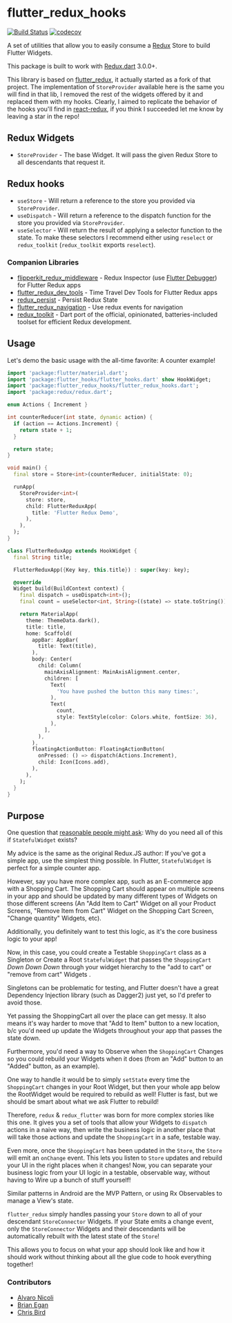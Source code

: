 # flutter_redux_hooks

[![Build Status](https://travis-ci.org/mrnkr/flutter_redux_hooks.svg?branch=master)](https://travis-ci.org/mrnkr/flutter_redux_hooks)  [![codecov](https://codecov.io/gh/mrnkr/flutter_redux_hooks/branch/master/graph/badge.svg)](https://codecov.io/gh/mrnkr/flutter_redux_hooks)

A set of utilities that allow you to easily consume a [Redux](https://pub.dartlang.org/packages/redux) Store to build Flutter Widgets.

This package is built to work with [Redux.dart](https://pub.dartlang.org/packages/redux) 3.0.0+.

This library is based on [flutter_redux](https://github.com/brianegan/flutter_redux), it actually started as a fork of that project. The implementation of `StoreProvider` available here is the same you will find in that lib, I removed the rest of the widgets offered by it and replaced them with my hooks. Clearly, I aimed to replicate the behavior of the hooks you'll find in [react-redux](https://github.com/reduxjs/react-redux), if you think I succeeded let me know by leaving a star in the repo!

## Redux Widgets

* `StoreProvider` - The base Widget. It will pass the given Redux Store to all descendants that request it.

## Redux hooks

* `useStore` - Will return a reference to the store you provided via `StoreProvider`.
* `useDispatch` - Will return a reference to the dispatch function for the store you provided via `StoreProvider`.
* `useSelector` - Will return the result of applying a selector function to the state. To make these selectors I recommend either using `reselect` or `redux_toolkit` (`redux_toolkit` exports `reselect`).
  
### Companion Libraries

* [flipperkit_redux_middleware](https://pub.dartlang.org/packages/flipperkit_redux_middleware) - Redux Inspector (use [Flutter Debugger](https://github.com/blankapp/flutter-debugger)) for Flutter Redux apps
* [flutter_redux_dev_tools](https://pub.dartlang.org/packages/flutter_redux_dev_tools) - Time Travel Dev Tools for Flutter Redux apps
* [redux_persist](https://github.com/Cretezy/redux_persist) - Persist Redux State
* [flutter_redux_navigation](https://github.com/flutterings/flutter_redux_navigation) - Use redux events for navigation
* [redux_toolkit](https://github.com/mrnkr/redux_toolkit) - Dart port of the official, opinionated, batteries-included toolset for efficient Redux development.

## Usage

Let's demo the basic usage with the all-time favorite: A counter example!

```dart
import 'package:flutter/material.dart';
import 'package:flutter_hooks/flutter_hooks.dart' show HookWidget;
import 'package:flutter_redux_hooks/flutter_redux_hooks.dart';
import 'package:redux/redux.dart';

enum Actions { Increment }

int counterReducer(int state, dynamic action) {
  if (action == Actions.Increment) {
    return state + 1;
  }

  return state;
}

void main() {
  final store = Store<int>(counterReducer, initialState: 0);

  runApp(
    StoreProvider<int>(
      store: store,
      child: FlutterReduxApp(
        title: 'Flutter Redux Demo',
      ),
    ),
  );
}

class FlutterReduxApp extends HookWidget {
  final String title;

  FlutterReduxApp({Key key, this.title}) : super(key: key);

  @override
  Widget build(BuildContext context) {
    final dispatch = useDispatch<int>();
    final count = useSelector<int, String>((state) => state.toString());

    return MaterialApp(
      theme: ThemeData.dark(),
      title: title,
      home: Scaffold(
        appBar: AppBar(
          title: Text(title),
        ),
        body: Center(
          child: Column(
            mainAxisAlignment: MainAxisAlignment.center,
            children: [
              Text(
                'You have pushed the button this many times:',
              ),
              Text(
                count,
                style: TextStyle(color: Colors.white, fontSize: 36),
              ),
            ],
          ),
        ),
        floatingActionButton: FloatingActionButton(
          onPressed: () => dispatch(Actions.Increment),
          child: Icon(Icons.add),
        ),
      ),
    );
  }
}
```

## Purpose

One question that [reasonable people might ask](https://www.reddit.com/r/FlutterDev/comments/6vscdy/a_set_of_utilities_that_allow_you_to_easily/dm3ll7d/): Why do you need all of this if `StatefulWidget` exists?

My advice is the same as the original Redux.JS author: If you've got a simple app, use the simplest thing possible. In Flutter, `StatefulWidget` is perfect for a simple counter app.

However, say you have more complex app, such as an E-commerce app with a Shopping Cart. The Shopping Cart should appear on multiple screens in your app and should be updated by many different types of Widgets on those different screens (An "Add Item to Cart" Widget on all your Product Screens, "Remove Item from Cart" Widget on the Shopping Cart Screen, "Change quantity" Widgets, etc).

Additionally, you definitely want to test this logic, as it's the core business logic to your app!

Now, in this case, you could create a Testable `ShoppingCart` class as a Singleton or Create a Root `StatefulWidget` that passes the `ShoppingCart` *Down Down Down* through your widget hierarchy to the "add to cart" or "remove from cart" Widgets .

Singletons can be problematic for testing, and Flutter doesn't have a great Dependency Injection library (such as Dagger2) just yet, so I'd prefer to avoid those.

Yet passing the ShoppingCart all over the place can get messy. It also means it's way harder to move that "Add to Item" button to a new location, b/c you'd need up update the Widgets throughout your app that passes the state down.

Furthermore, you'd need a way to Observe when the `ShoppingCart` Changes so you could rebuild your Widgets when it does (from an "Add" button to an "Added" button, as an example).

One way to handle it would be to simply `setState` every time the `ShoppingCart` changes in your Root Widget, but then your whole app below the RootWidget would be required to rebuild as well! Flutter is fast, but we should be smart about what we ask Flutter to rebuild!

Therefore, `redux` & `redux_flutter` was born for more complex stories like this one. It gives you a set of tools that allow your Widgets to `dispatch` actions in a naive way, then write the business logic in another place that will take those actions and update the `ShoppingCart` in a safe, testable way.

Even more, once the `ShoppingCart` has been updated in the `Store`, the `Store` will emit an `onChange` event. This lets you listen to `Store` updates and rebuild your UI in the right places when it changes! Now, you can separate your business logic from your UI logic in a testable, observable way, without having to Wire up a bunch of stuff yourself!

Similar patterns in Android are the MVP Pattern, or using Rx Observables to manage a View's state.

`flutter_redux` simply handles passing your `Store` down to all of your descendant `StoreConnector` Widgets. If your State emits a change event, only the `StoreConnector` Widgets and their descendants will be automatically rebuilt with the latest state of the `Store`!

This allows you to focus on what your app should look like and how it should work without thinking about all the glue code to hook everything together!

### Contributors

* [Alvaro Nicoli](https://github.com/mrnkr)
* [Brian Egan](https://github.com/brianegan)
* [Chris Bird](https://github.com/chrisabird)
